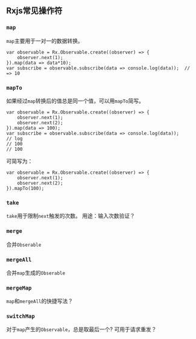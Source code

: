 ## Rxjs常见操作符
### `map`
`map`主要用于一对一的数据转换。
```
var observable = Rx.Observable.create((observer) => {
    observer.next(1);
}).map(data => data*10);
var subscribe = observable.subscribe(data => console.log(data));  // => 10
```

### `mapTo`
如果经过`map`转换后的值总是同一个值，可以用`mapTo`简写。
```
var observable = Rx.Observable.create((observer) => {
    observer.next(1);
    observer.next(2);
}).map(data => 100);
var subscribe = observable.subscribe(data => console.log(data));
// log
// 100
// 100
```
可简写为：
```
var observable = Rx.Observable.create((observer) => {
    observer.next(1);
    observer.next(2);
}).mapTo(100);
```

### `take`
`take`用于限制`next`触发的次数。
用途：输入次数验证？

### `merge`
合并`Obserable`

### `mergeAll`
合并`map`生成的`Obserable`

### `mergeMap`
`map`和`mergeAll`的快捷写法？

### `switchMap`
对于`map`产生的`Observable`，总是取最后一个?
可用于请求重发？